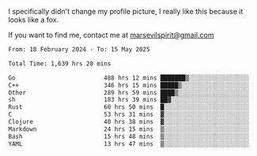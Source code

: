I specifically didn't change my profile picture, I really like this because it looks like a fox.

If you want to find me, contact me at marsevilspirit@gmail.com

<!--START_SECTION:waka-->

```txt
From: 18 February 2024 - To: 15 May 2025

Total Time: 1,639 hrs 20 mins

Go                         488 hrs 12 mins ███████▒░░░░░░░░░░░░░░░░░   29.78 %
C++                        346 hrs 15 mins █████▒░░░░░░░░░░░░░░░░░░░   21.12 %
Other                      289 hrs 59 mins ████▒░░░░░░░░░░░░░░░░░░░░   17.69 %
sh                         183 hrs 39 mins ██▓░░░░░░░░░░░░░░░░░░░░░░   11.20 %
Rust                       60 hrs 50 mins  █░░░░░░░░░░░░░░░░░░░░░░░░   03.71 %
C                          53 hrs 31 mins  ▓░░░░░░░░░░░░░░░░░░░░░░░░   03.26 %
Clojure                    40 hrs 38 mins  ▓░░░░░░░░░░░░░░░░░░░░░░░░   02.48 %
Markdown                   24 hrs 15 mins  ▒░░░░░░░░░░░░░░░░░░░░░░░░   01.48 %
Bash                       15 hrs 48 mins  ▒░░░░░░░░░░░░░░░░░░░░░░░░   00.96 %
YAML                       13 hrs 47 mins  ▒░░░░░░░░░░░░░░░░░░░░░░░░   00.84 %
```

<!--END_SECTION:waka-->

